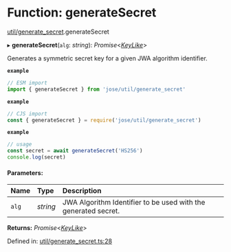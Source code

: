 # Function: generateSecret

[util/generate_secret](../modules/util_generate_secret.md).generateSecret

▸ **generateSecret**(`alg`: *string*): *Promise*<[*KeyLike*](../types/types.keylike.md)\>

Generates a symmetric secret key for a given JWA algorithm identifier.

**`example`** 
```js
// ESM import
import { generateSecret } from 'jose/util/generate_secret'
```

**`example`** 
```js
// CJS import
const { generateSecret } = require('jose/util/generate_secret')
```

**`example`** 
```js
// usage
const secret = await generateSecret('HS256')
console.log(secret)
```

#### Parameters:

Name | Type | Description |
:------ | :------ | :------ |
`alg` | *string* | JWA Algorithm Identifier to be used with the generated secret.    |

**Returns:** *Promise*<[*KeyLike*](../types/types.keylike.md)\>

Defined in: [util/generate_secret.ts:28](https://github.com/panva/jose/blob/v3.11.1/src/util/generate_secret.ts#L28)
